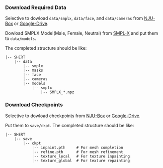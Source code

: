 ### Download Required Data

Selective to dowload `data/smplx`, `data/face`, and `data/cameras` from [NJU-Box](https://box.nju.edu.cn/d/a7feb0bf42014f97ae50/) or [Google-Drive]().

Dowload SMPLX Model(Male, Female, Neutral) from [SMPL-X](smpl-x.is.tue.mpg.de) and put them to `data/models`.

The completed structure should be like:

```
|-- SHERT
    |-- data
        |-- smplx
        |-- masks
        |-- face
        |-- cameras
        |-- models
            |-- smplx
                |-- SMPLX_*.npz
```

### Download Checkpoints

Selective to dowload checkpoints from [NJU-Box](https://box.nju.edu.cn/d/a7feb0bf42014f97ae50/) or [Google-Drive]().

Put them to `save/ckpt`. The completed structure should be like:

```
|-- SHERT
    |-- save
        |-- ckpt
            |-- inpaint.pth     # For mesh completion
            |-- refine.pth      # For mesh refinement
            |-- texture_local   # For texture inpainting
            |-- texture_global  # For texture repainting
```



